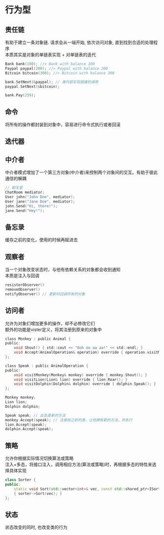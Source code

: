# 行为型

## 责任链

有助于建立一条对象链. 请求会从一端开始, 依次访问对象, 直到找到合适的处理程序  
本质其实是对象的单链表实现 + 对单链表的迭代  

```c++
Bank bank(100); //> Bank with balance 100
Paypal paypal(200); //> Paypal with balance 200
Bitcoin bitcoin(300); //> Bitcoin with balance 300

bank.SetNext(&paypal); // 类内部实现链接的调用
paypal.SetNext(&bitcoin);

bank.Pay(259);
```

## 命令

将所有的操作都封装到对象中，容易进行命令式执行或者回滚

## 迭代器

## 中介者

中介者模式增加了一个第三方对象(中介者)来控制两个对象间的交互。有助于彼此通信的解耦  

```c++
// 聊天室
ChatRoom mediator;
User john("John Doe", mediator);
User jane("Jane Doe", mediator);
john.Send("Hi, there!");
jane.Send("Hey!");
```

## 备忘录

缓存之前的变化，使用的时候再赋进去

## 观察者

当一个对象改变状态时，与他有依赖关系的对象都会收到通知  
本质是注入与回调  

``` c
resisterObserver()
removeObserver()
notifyObserver() // 更新时回调所有的对象
```

## 访问者

允许为对象们增加更多的操作，却不必修改它们  
额外的功能是vister定义，将其注册到原来的对象中  

```c
class Monkey : public Animal {
public:
    void Shout() { std::cout << "Ooh oo aa aa!" << std::endl; }
    void Accept(AnimalOperation& operation) override { operation.visitMonkey(*this); }
};

class Speak : public AnimalOperation {
public:
    void visitMonkey(Monkey& monkey) override { monkey.Shout(); }
    void visitLion(Lion& lion) override { lion.Roar(); }
    void visitDolphin(Dolphin& dolphin) override { dolphin.Speak(); }
};

Monkey monkey;
Lion lion;
Dolphin dolphin;

Speak speak; // 此处是新的方法
monkey.Accept(speak); // 注册给之前的类，让他拥有新的方法，并执行
lion.Accept(speak);
dolphin.Accept(speak);
```

## 策略

允许你根据实际情况切换算法或策略  
注入+多态，将接口注入，调用相应方法(算法或策略)时，再根据多态的特性来选择具体实现  

```c++
class Sorter {
public:
    static void Sort(std::vector<int>& vec, const std::shared_ptr<ISortStrategy>& sorter) // 继承ISortStrategy  
    { sorter->Sort(vec); }
};
```

## 状态

状态改变的同时, 也改变类的行为
